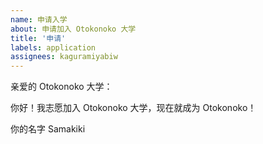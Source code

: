 ```yaml
---
name: 申请入学
about: 申请加入 Otokonoko 大学
title: '申请'
labels: application
assignees: kaguramiyabiw
---
```


亲爱的 Otokonoko 大学：

你好！我志愿加入 Otokonoko 大学，现在就成为 Otokonoko！

你的名字
Samakiki
